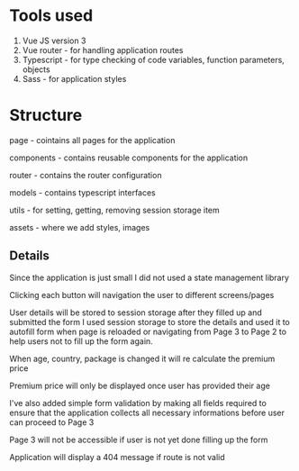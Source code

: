 # Tools used
1. Vue JS version 3
2. Vue router - for handling application routes
3. Typescript - for type checking of code variables, function parameters, objects
4. Sass - for application styles

# Structure
page - cointains all pages for the application

components - contains reusable components for the application

router - contains the router configuration

models - contains typescript interfaces

utils - for setting, getting, removing session storage item

assets - where we add styles, images

## Details

Since the application is just small I did not used a state management library

Clicking each button will navigation the user to different screens/pages

User details will be stored to session storage after they filled up and submitted the form
I used session storage to store the details and used it to autofill form when page is reloaded or navigating from Page 3 to Page 2 to help users not to fill up the form again.

When age, country, package is changed it will re calculate the premium price

Premium price will only be displayed once user has provided their age

I've also added simple form validation by making all fields required to ensure that the application collects all necessary informations before user can proceed to Page 3

Page 3 will not be accessible if user is not yet done filling up the form

Application will display a 404 message if route is not valid
